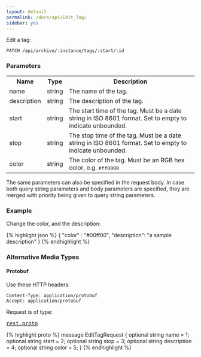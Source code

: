 ```yaml
---
layout: default
permalink: /docs/api/Edit_Tag/
sidebar: yes
---
```


Edit a tag:

    PATCH /api/archive/:instance/tags/:start/:id


### Parameters

<table class="inline">
  <tr>
    <th>Name</th>
    <th>Type</th>
    <th>Description</th>
  </tr>
  <tr>
    <td class="code">name</td>
    <td class="code">string</td>
    <td>The name of the tag.</td>
  </tr>
  <tr>
    <td class="code">description</td>
    <td class="code">string</td>
    <td>The description of the tag.</td>
  </tr>
  <tr>
    <td class="code">start</td>
    <td class="code">string</td>
    <td>The start time of the tag. Must be a date string in ISO 8601 format. Set to empty to indicate unbounded.</td>
  </tr>
  <tr>
    <td class="code">stop</td>
    <td class="code">string</td>
    <td>The stop time of the tag. Must be a date string in ISO 8601 format. Set to empty to indicate unbounded.</td>
  </tr>
  <tr>
    <td class="code">color</td>
    <td class="code">string</td>
    <td>The color of the tag. Must be an RGB hex color, e.g. <tt>#ff0000</tt></td>
  </tr>
</table>

The same parameters can also be specified in the request body. In case both query string parameters and body parameters are specified, they are merged with priority being given to query string parameters.

### Example

Change the color, and the description:

{% highlight json %}
{
  "color" : "#00ff00",
  "description": "a sample description"
}
{% endhighlight %}


### Alternative Media Types

#### Protobuf

Use these HTTP headers:

    Content-Type: application/protobuf
    Accept: application/protobuf
    
Request is of type:

<pre class="r header"><a href="/docs/api/rest.proto/">rest.proto</a></pre>
{% highlight proto %}
message EditTagRequest {
  optional string name = 1;
  optional string start = 2;
  optional string stop = 3;
  optional string description = 4;
  optional string color = 5;
}
{% endhighlight %}
